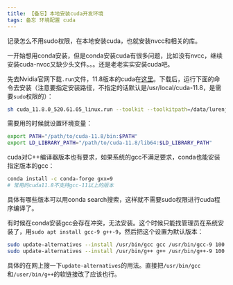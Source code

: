 ```yaml
---
title: 【备忘】本地安装cuda开发环境
tags: 备忘 环境配置 cuda
---
```


记录怎么不用sudo权限，在本地安装cuda，也就安装nvcc和相关的库。
<!--more-->


一开始想用conda安装，但是conda安装cuda有很多问题，比如没有nvcc，继续安装cuda-nvcc又缺少头文件。。。还是老老实实安装cuda吧。

先去Nvidia官网下载`.run`文件，11.8版本的cuda在[这里](https://developer.nvidia.com/cuda-11-8-0-download-archive)。下载后，运行下面的命令去安装（注意要指定安装路径，不指定的话默认是/usr/local/cuda-11.8，是需要`sudo`权限的）：

```sh
sh cuda_11.8.0_520.61.05_linux.run --toolkit --toolkitpath=/data/lurenjie/cuda-11.8
```

需要用的时候就设置环境变量：

```sh
export PATH="/path/to/cuda-11.8/bin:$PATH"
export LD_LIBRARY_PATH="/path/to/cuda-11.8/lib64:$LD_LIBRARY_PATH"
```

cuda对C++编译器版本也有要求，如果系统的gcc不满足要求，conda也能安装指定版本的gcc：

```sh
conda install -c conda-forge gxx=9
# 常用的cuda11.8不支持gcc-11以上的版本
```
具体有哪些版本可以用conda search搜索，这样就不需要sudo权限进行cuda程序编译了。

有时候在conda安装gcc会存在冲突，无法安装。这个时候只能找管理员在系统安装了，用`sudo apt install gcc-9 g++-9`，然后把这个设置为默认版本：
```sh
sudo update-alternatives --install /usr/bin/gcc gcc /usr/bin/gcc-9 100
sudo update-alternatives --install /usr/bin/g++ g++ /usr/bin/g++-9 100
```
具体的在网上搜一下`update-alternatives`的用法。直接把`/usr/bin/gcc`和`/user/bin/g++`的软链接改了应该也行。



